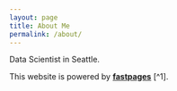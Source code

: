 ```yaml
---
layout: page
title: About Me
permalink: /about/
---
```


Data Scientist in Seattle. 

This website is powered by **[fastpages](https://github.com/fastai/fastpages)** [^1].

